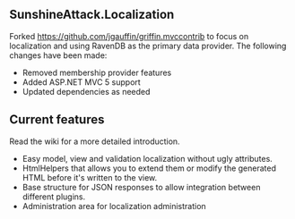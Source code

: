 SunshineAttack.Localization
----------------------------

Forked https://github.com/jgauffin/griffin.mvccontrib to focus on localization and using RavenDB as the primary data provider. The following changes have been made:

* Removed membership provider features
* Added ASP.NET MVC 5 support
* Updated dependencies as needed

Current features
----------------

Read the wiki for a more detailed introduction.

* Easy model, view and validation localization without ugly attributes.
* HtmlHelpers that allows you to extend them or modify the generated HTML before it's written to the view.
* Base structure for JSON responses to allow integration between different plugins.
* Administration area for localization administration


	



